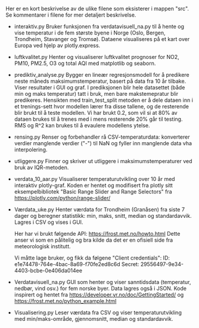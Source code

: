 Her er en kort beskrivelse av de ulike filene som eksisterer i mappen "src". Se kommentarer i filene for mer detaljert beskrivelse.

- interaktiv.py
    Bruker funksjonen fra verdatavisuell_na.py til å hente og vise temperatur i de fem største byene i Norge (Oslo, Bergen, Trondheim, Stavanger og Tromsø). Dataene visualiseres på et kart over Europa ved hjelp av plotly.express. 

- luftkvalitet.py
    Henter og visualiserer luftkvalitet prognoser for NO2, PM10, PM2.5, O3 og total AQI med matplotlib og seaborn.

- prediktiv_analyse.py
    Bygger en lineær regresjonsmodell for å predikere neste måneds maksimumstemperatur, basert på data fra 10 år tilbake. Viser resultater i GUI og graf. I prediksjonen blir hele datasettet (både min og maks temperatur) tatt i bruk, men bare makstemepratur blir predikeres.
    Hensikten med train_test_split metoden er å dele dataen inn i et trenings-sett hvor modellen lærer fra disse tallene, og de resterende blir brukt til å teste modellen. Vi har brukt 0.2, som vil si at 80% av dataen brukes til å trenes med i mens resterende 20% går til testing. RMS og R^2 kan brukes til å evaulere modellens ytelse.

- rensing.py
    Renser og forbehandler rå CSV-temperaturdata: konverterer verdier manglende verdier ("-") til NaN og fyller inn manglende data vha interpolering. 

- utliggere.py
    Finner og skriver ut utliggere i maksimumstemperaturer ved bruk av IQR-metoden.

- verdata_10_aar.py
    Visualiserer temperaturutvikling over 10 år med interaktiv plotly-graf. Koden er hentet og modifisert fra plotly sitt eksempelbibliotek "Basic Range Slider and Range Selectors" fra https://plotly.com/python/range-slider/

- Værdata_uke.py
    Henter værdata for Trondheim (Granåsen) fra siste 7 dager og beregner statistikk: min, maks, snitt, median og standardavvik. Lagres i CSV og vises i GUI.

    Her har vi brukt følgende API: https://frost.met.no/howto.html 
    Dette anser vi som en pålitelig og bra kilde da det er en ofisiell side fra meteorologisk institutt. 

    Vi måtte lage bruker, og fikk da følgene "Client credentials":
    ID: e1e74478-764e-4bac-8a69-f70fe2ed8c6d
    Secret: 29556497-9e34-4403-bcbe-0e406da014ee

- Verdatavisuell_na.py
    GUI som henter og viser sanntidsdata (temperatur, nedbør, vind osv.) for fem norske byer. Data lagres også i JSON. 
    Kode inspirert og hentet fra https://developer.yr.no/doc/GettingStarted/ og https://frost.met.no/python_example.html 

- Visualisering.py
    Leser værdata fra CSV og viser temperaturutvikling med min/maks-område, gjennomsnitt, median og standardavvik.






